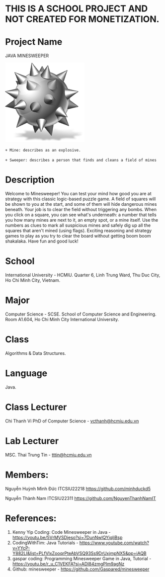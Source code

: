 # THIS IS A SCHOOL PROJECT AND NOT CREATED FOR MONETIZATION.
# Project Name
JAVA MINESWEEPER

![menu art](resources/minesweepericon.png)

    + Mine: describes as an explosive.
    
    + Sweeper: describes a person that finds and cleans a field of mines

# Description
Welcome to Minesweeper! You can test your mind how good you are at strategy with this classic logic-based puzzle game. A field of squares will be shown to you at the start, and some of them will hide dangerous mines beneath. Your job is to clear the field without triggering any bombs. When you click on a square, you can see what's underneath: a number that tells you how many mines are next to it, an empty spot, or a mine itself. Use the numbers as clues to mark all suspicious mines and safely dig up all the squares that aren't mined (using flags). Exciting reasoning and strategy games to play as you try to clear the board without getting boom boom shakalaka. Have fun and good luck!

# School
International University - HCMIU.
Quarter 6, Linh Trung Ward, Thu Duc City, Ho Chi Minh City, Vietnam.

# Major
Computer Science - SCSE.
School of Computer Science and Engineering.
Room A1.604, Ho Chi Minh City International University.

# Class
Algorithms & Data Structures.

# Language
Java.

# Class Lecturer
Chi Thanh Vi    PhD of Computer Science - vcthanh@hcmiu.edu.vn

#  Lab Lecturer
MSC. Thai Trung Tin - tttin@hcmiu.edu.vn

# Members:
Nguyễn Huỳnh Minh Đức              ITCSIU22218        https://github.com/minhduckd5

Nguyễn Thành Nam                   ITCSIU22311        https://github.com/NguyenThanhNamIT
# References:
1. Kenny Yip Coding: Code Minesweeper in Java - https://youtu.be/5VrMVSDjeso?si=7DunNwlQYjqljBsp
2. CodingWithTim: Java Tutorials - https://www.youtube.com/watch?v=YYcP-Y882LI&list=PLfVlxZooqrPteAbVSQ93Ss9DrUxjmpNX5&pp=iAQB
3. gaspar coding: Programming Minesweeper Game in Java, Tutorial - https://youtu.be/r_u_C1VEKFA?si=ADI84zmgPIm9agNz
4. Github: minesweeper - https://github.com/Gaspared/minesweeper
